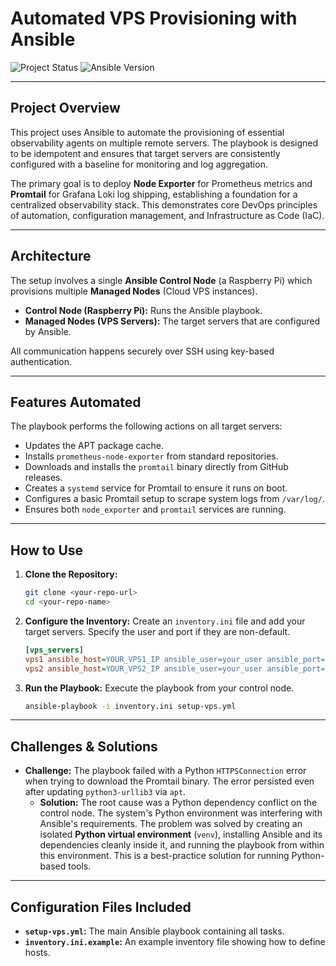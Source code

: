 # Automated VPS Provisioning with Ansible

![Project Status](https://img.shields.io/badge/status-complete-green)
![Ansible Version](https://img.shields.io/badge/Ansible-2.16-blue)

---

## Project Overview

This project uses Ansible to automate the provisioning of essential observability agents on multiple remote servers. The playbook is designed to be idempotent and ensures that target servers are consistently configured with a baseline for monitoring and log aggregation.

The primary goal is to deploy **Node Exporter** for Prometheus metrics and **Promtail** for Grafana Loki log shipping, establishing a foundation for a centralized observability stack. This demonstrates core DevOps principles of automation, configuration management, and Infrastructure as Code (IaC).

---

## Architecture

The setup involves a single **Ansible Control Node** (a Raspberry Pi) which provisions multiple **Managed Nodes** (Cloud VPS instances).

* **Control Node (Raspberry Pi):** Runs the Ansible playbook.
* **Managed Nodes (VPS Servers):** The target servers that are configured by Ansible.

All communication happens securely over SSH using key-based authentication.

---

## Features Automated

The playbook performs the following actions on all target servers:

* Updates the APT package cache.
* Installs `prometheus-node-exporter` from standard repositories.
* Downloads and installs the `promtail` binary directly from GitHub releases.
* Creates a `systemd` service for Promtail to ensure it runs on boot.
* Configures a basic Promtail setup to scrape system logs from `/var/log/`.
* Ensures both `node_exporter` and `promtail` services are running.

---

## How to Use

1.  **Clone the Repository:**
    ```bash
    git clone <your-repo-url>
    cd <your-repo-name>
    ```

2.  **Configure the Inventory:**
    Create an `inventory.ini` file and add your target servers. Specify the user and port if they are non-default.
    ```ini
    [vps_servers]
    vps1 ansible_host=YOUR_VPS1_IP ansible_user=your_user ansible_port=22
    vps2 ansible_host=YOUR_VPS2_IP ansible_user=your_user ansible_port=2251
    ```

3.  **Run the Playbook:**
    Execute the playbook from your control node.
    ```bash
    ansible-playbook -i inventory.ini setup-vps.yml
    ```

---

## Challenges & Solutions

* **Challenge:** The playbook failed with a Python `HTTPSConnection` error when trying to download the Promtail binary. The error persisted even after updating `python3-urllib3` via `apt`.
    * **Solution:** The root cause was a Python dependency conflict on the control node. The system's Python environment was interfering with Ansible's requirements. The problem was solved by creating an isolated **Python virtual environment** (`venv`), installing Ansible and its dependencies cleanly inside it, and running the playbook from within this environment. This is a best-practice solution for running Python-based tools.

---

## Configuration Files Included

* **`setup-vps.yml`:** The main Ansible playbook containing all tasks.
* **`inventory.ini.example`:** An example inventory file showing how to define hosts.

